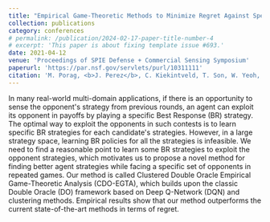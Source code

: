 ```yaml
---
title: "Empirical Game-Theoretic Methods to Minimize Regret Against Specific Opponents"
collection: publications
category: conferences
# permalink: /publication/2024-02-17-paper-title-number-4
# excerpt: 'This paper is about fixing template issue #693.'
date: 2021-04-12
venue: 'Proceedings of SPIE Defense + Commercial Sensing Symposium'
paperurl: 'https://par.nsf.gov/servlets/purl/10311111'
citation: 'M. Porag, <b>J. Perez</b>, C. Kiekintveld, T. Son, W. Yeoh, E. Pontelli, "Empirical Game-Theoretic Methods to Minimize Regret Against Specific Opponents". Proceedings of SPIE Defense + Commercial Sensing Symposium, 2021.'
---
```


In many real-world multi-domain applications, if there is an opportunity to sense the opponent's strategy from previous rounds, an agent can exploit its opponent in payoffs by playing a specific Best Response (BR) strategy. The optimal way to exploit the opponents in such contests is to learn specific BR strategies for each candidate's strategies. However, in a large strategy space, learning BR policies for all the strategies is infeasible. We need to find a reasonable point to learn some BR strategies to exploit the opponent strategies, which motivates us to propose a novel method for finding better agent strategies while facing a specific set of opponents in repeated games. Our method is called Clustered Double Oracle Empirical Game-Theoretic Analysis (CDO-EGTA), which builds upon the classic Double Oracle (DO) framework based on Deep Q-Network (DQN) and clustering methods. Empirical results show that our method outperforms the current state-of-the-art methods in terms of regret.